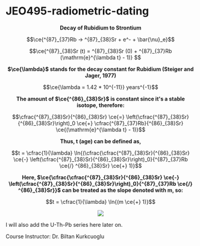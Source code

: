 # JEO495-radiometric-dating

<p align="center">
<strong> Decay of Rubidium to Strontium </strong>
  </p>
  
```math
\ce{^{87}_{37}Rb -> ^{87}_{38}Sr + e^- + \bar{\nu}_e}
```

```math
\ce{^{87}_{38}Sr (t) = ^{87}_{38}Sr (0) + ^{87}_{37}Rb (\mathrm{e}^{\lambda t}  - 1)} 
```

<p align="center">
<strong> $\ce{\lambda}$ stands for the decay constant for Rubidium (Steiger and Jager, 1977) </strong>
  </p>

```math
\ce{\lambda = 1.42 * 10^{-11}} years^{-1}
```

<p align="center">
<strong> The amount of $\ce{^{86}_{38}Sr}$ is constant since it's a stable isotope, therefore: </strong>
  </p>

```math
\cfrac{^{87}_{38}Sr}{^{86}_{38}Sr} \ce{=} \left(\cfrac{^{87}_{38}Sr}{^{86}_{38}Sr}\right)_0 \ce{+} \cfrac{^{87}_{37}Rb}{^{86}_{38}Sr} \ce{(\mathrm{e}^{\lambda t}  - 1)}
```
<p align="center">
<strong> Thus, t (age) can be defined as, </strong>
  </p>

```math
t = \cfrac{1}{\lambda} \ln{(\cfrac{\cfrac{^{87}_{38}Sr}{^{86}_{38}Sr} \ce{-} \left(\cfrac{^{87}_{38}Sr}{^{86}_{38}Sr}\right)_0}{^{87}_{37}Rb \ce{/} ^{86}_{38}Sr} \ce{+} 1)}
```

<p align="center">
<strong> Here, $\ce{\cfrac{\cfrac{^{87}_{38}Sr}{^{86}_{38}Sr} \ce{-} \left(\cfrac{^{87}_{38}Sr}{^{86}_{38}Sr}\right)_0}{^{87}_{37}Rb \ce{/} ^{86}_{38}Sr}}$ can be treated as the slope denoted with m, so: </strong>
  </p>

```math
t = \cfrac{1}{\lambda} \ln{(m \ce{+} 1)}
```

<p align="center">
<img src="https://github.com/altarcag/JEO495-radiometric-dating/assets/26670231/3e0ea7c4-6247-42a7-9c8e-cba9bf88e44a" >
  </p>


I will also add the U-Th-Pb series here later on.

Course Instructor: Dr. Biltan Kurkcuoglu
